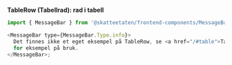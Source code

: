 **TableRow (Tabellrad): rad i tabell**

```js noeditor beskrivelse
import { MessageBar } from '@skatteetaten/frontend-components/MessageBar';

<MessageBar type={MessageBar.Type.info}>
  Det finnes ikke et eget eksempel på TableRow, se <a href="/#table">Table</a>{' '}
  for eksempel på bruk.
</MessageBar>;
```
